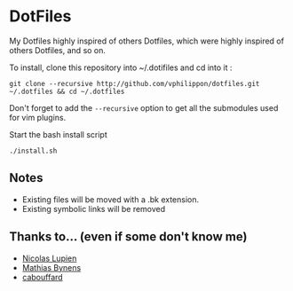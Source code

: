 DotFiles
========

My Dotfiles highly inspired of others Dotfiles, which were highly inspired of others Dotfiles, and so on.

To install, clone this repository into ~/.dotifiles and cd into it :

    git clone --recursive http://github.com/vphilippon/dotfiles.git ~/.dotfiles && cd ~/.dotfiles

Don't forget to add the `--recursive` option to get all the submodules used for vim plugins.

Start the bash install script

    ./install.sh

Notes
-----

* Existing files will be moved with a .bk extension.
* Existing symbolic links will be removed

## Thanks to… (even if some don't know me)

* [Nicolas Lupien](https://github.com/niclupien)
* [Mathias Bynens](https://github.com/mathiasbynens)
* [cabouffard](https://github.com/cabouffard)
